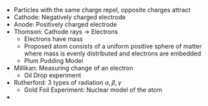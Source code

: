 - Particles with the same charge repel, opposite charges attract
- Cathode: Negatively charged electrode
- Anode: Positively charged electrode
- Thomson: Cathode rays -> Electrons
	- Electrons have mass
	- Proposed atom consists of a uniform positive sphere of matter where mass is evenly distributed and electrons are embedded 
	- Plum Pudding Model
- Millikan: Measuring change of an electron
	- Oil Drop experiment
- Rutherford: 3 types of radiation $\alpha, \beta, \gamma$
	- Gold Foil Experiment: Nuclear model of the atom
- 
